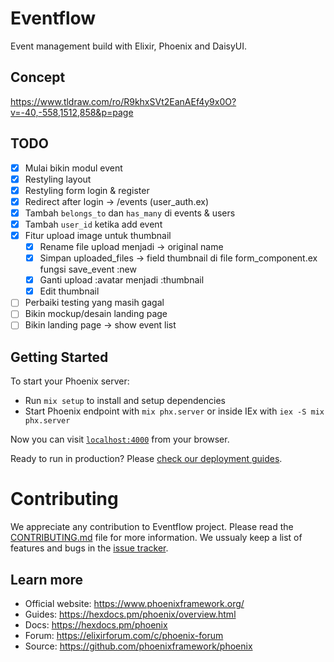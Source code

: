 # Eventflow

Event management build with Elixir, Phoenix and DaisyUI.

## Concept

https://www.tldraw.com/ro/R9khxSVt2EanAEf4y9x0O?v=-40,-558,1512,858&p=page

## TODO
- [x] Mulai bikin modul event
- [x] Restyling layout
- [x] Restyling form login & register
- [x] Redirect after login -> /events (user_auth.ex)
- [x] Tambah `belongs_to` dan `has_many` di events & users
- [x] Tambah `user_id` ketika add event
- [x] Fitur upload image untuk thumbnail
    - [x] Rename file upload menjadi -> original name
    - [x] Simpan uploaded_files -> field thumbnail di file form_component.ex fungsi save_event :new
    - [x] Ganti upload :avatar menjadi :thumbnail
    - [x] Edit thumbnail
- [ ] Perbaiki testing yang masih gagal
- [ ] Bikin mockup/desain landing page
- [ ] Bikin landing page -> show event list

## Getting Started

To start your Phoenix server:

  * Run `mix setup` to install and setup dependencies
  * Start Phoenix endpoint with `mix phx.server` or inside IEx with `iex -S mix phx.server`


Now you can visit [`localhost:4000`](http://localhost:4000) from your browser.

Ready to run in production? Please [check our deployment guides](https://hexdocs.pm/phoenix/deployment.html).

# Contributing
We appreciate any contribution to Eventflow project. Please read the [CONTRIBUTING.md](CONTRIBUTING.md) file for more information. We ussualy keep a list of features and bugs in the [issue tracker](https://github.com/rizafahmi/eventflow/issues/).

## Learn more

  * Official website: https://www.phoenixframework.org/
  * Guides: https://hexdocs.pm/phoenix/overview.html
  * Docs: https://hexdocs.pm/phoenix
  * Forum: https://elixirforum.com/c/phoenix-forum
  * Source: https://github.com/phoenixframework/phoenix
